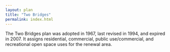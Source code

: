 ```yaml
---
layout: plan
title: "Two Bridges"
permalink: index.html
---
```


The Two Bridges plan was adopted in 1967, last revised in 1994, and expired in 2007. It assigns residential, commercial, public use/commercial, and recreational open space uses for the renewal area.